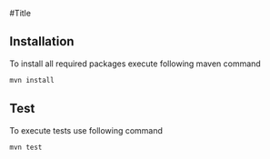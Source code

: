 #Title

## Installation

To install all required packages execute following maven command

``` cmd
mvn install
```

## Test

To execute tests use following command

``` cmd
mvn test
```